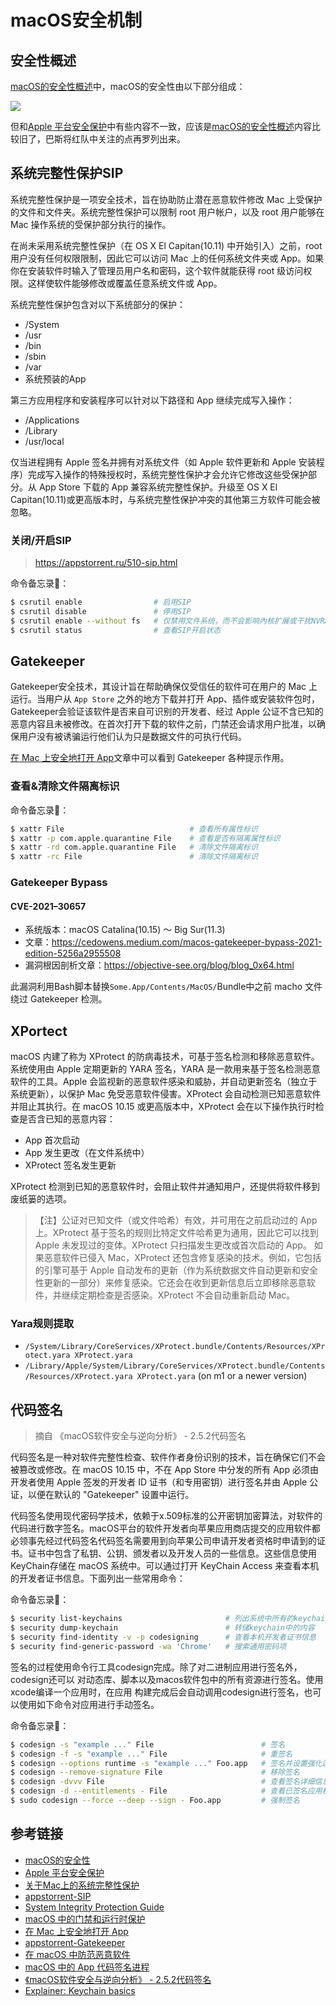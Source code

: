 # macOS安全机制

## 安全性概述
[macOS的安全性概述](https://www.apple.com.cn/business/docs/resources/macOS_Security_Overview.pdf)中，macOS的安全性由以下部分组成：

![](../assets/images/macOS的安全性.png)

但和[Apple 平台安全保护](https://support.apple.com/zh-cn/guide/security/welcome/web)中有些内容不一致，应该是[macOS的安全性概述](https://www.apple.com.cn/business/docs/resources/macOS_Security_Overview.pdf)内容比较旧了，巴斯将红队中关注的点再罗列出来。

## 系统完整性保护SIP

系统完整性保护是一项安全技术，旨在协助防止潜在恶意软件修改 Mac 上受保护的文件和文件夹。系统完整性保护可以限制 root 用户帐户，以及 root 用户能够在 Mac 操作系统的受保护部分执行的操作。

在尚未采用系统完整性保护（在 OS X El Capitan(10.11) 中开始引入）之前，root 用户没有任何权限限制，因此它可以访问 Mac 上的任何系统文件夹或 App。如果你在安装软件时输入了管理员用户名和密码，这个软件就能获得 root 级访问权限。这样使软件能够修改或覆盖任意系统文件或 App。

系统完整性保护包含对以下系统部分的保护：

- /System
- /usr
- /bin
- /sbin
- /var
- 系统预装的App

第三方应用程序和安装程序可以针对以下路径和 App 继续完成写入操作：

- /Applications
- /Library
- /usr/local

仅当进程拥有 Apple 签名并拥有对系统文件（如 Apple 软件更新和 Apple 安装程序）完成写入操作的特殊授权时，系统完整性保护才会允许它修改这些受保护部分。从 App Store 下载的 App 兼容系统完整性保护。升级至 OS X El Capitan(10.11)或更高版本时，与系统完整性保护冲突的其他第三方软件可能会被忽略。

### 关闭/开启SIP
> https://appstorrent.ru/510-sip.html

命令备忘录📕：
```bash
$ csrutil enable                # 启用SIP
$ csrutil disable               # 停用SIP
$ csrutil enable --without fs   # 仅禁用文件系统，而不会影响內核扩展或干扰NVRAM
$ csrutil status                # 查看SIP开启状态
```

## Gatekeeper
Gatekeeper安全技术，其设计旨在帮助确保仅受信任的软件可在用户的 Mac 上运行。当用户从 `App Store` 之外的地方下载并打开 App、插件或安装软件包时，Gatekeeper会验证该软件是否来自可识别的开发者、经过 Apple 公证不含已知的恶意内容且未被修改。在首次打开下载的软件之前，门禁还会请求用户批准，以确保用户没有被诱骗运行他们认为只是数据文件的可执行代码。

[在 Mac 上安全地打开 App](https://support.apple.com/zh-cn/HT202491)文章中可以看到 Gatekeeper 各种提示作用。

### 查看&清除文件隔离标识
命令备忘录📕：
```bash
$ xattr File                            # 查看所有属性标识
$ xattr -p com.apple.quarantine File    # 查看是否有隔离属性标识
$ xattr -rd com.apple.quarantine File   # 清除文件隔离标识
$ xattr -rc File                        # 清除文件隔离标识
```
### Gatekeeper Bypass

#### CVE-2021–30657
- 系统版本：macOS Catalina(10.15) ～ Big Sur(11.3)
- 文章：https://cedowens.medium.com/macos-gatekeeper-bypass-2021-edition-5256a2955508
- 漏洞根因剖析文章：https://objective-see.org/blog/blog_0x64.html

此漏洞利用Bash脚本替换`Some.App/Contents/MacOS/`Bundle中之前 macho 文件绕过 Gatekeeper 检测。

## XPortect
macOS 内建了称为 XProtect 的防病毒技术，可基于签名检测和移除恶意软件。系统使用由 Apple 定期更新的 YARA 签名，YARA 是一款用来基于签名检测恶意软件的工具。Apple 会监视新的恶意软件感染和威胁，并自动更新签名（独立于系统更新），以保护 Mac 免受恶意软件侵害。XProtect 会自动检测已知恶意软件并阻止其执行。在 macOS 10.15 或更高版本中，XProtect 会在以下操作执行时检查是否含已知的恶意内容：

- App 首次启动
- App 发生更改（在文件系统中）
- XProtect 签名发生更新

XProtect 检测到已知的恶意软件时，会阻止软件并通知用户，还提供将软件移到废纸篓的选项。
>【注】公证对已知文件（或文件哈希）有效，并可用在之前启动过的 App 上。XProtect 基于签名的规则比特定文件哈希更为通用，因此它可以找到 Apple 未发现过的变体。XProtect 只扫描发生更改或首次启动的 App。
如果恶意软件已侵入 Mac，XProtect 还包含修复感染的技术。例如，它包括的引擎可基于 Apple 自动发布的更新（作为系统数据文件自动更新和安全性更新的一部分）来修复感染。它还会在收到更新信息后立即移除恶意软件，并继续定期检查是否感染。XProtect 不会自动重新启动 Mac。

### Yara规则提取
- `/System/Library/CoreServices/XProtect.bundle/Contents/Resources/XProtect.yara XProtect.yara`
- `/Library/Apple/System/Library/CoreServices/XProtect.bundle/Contents/Resources/XProtect.yara XProtect.yara` (on m1 or a newer version)

## 代码签名
> 摘自 《macOS软件安全与逆向分析》 - 2.5.2代码签名

代码签名是一种对软件完整性检查、软件作者身份识别的技术，旨在确保它们不会被篡改或修改。在 macOS 10.15 中，不在 App Store 中分发的所有 App 必须由开发者使用 Apple 签发的开发者 ID 证书（和专用密钥）进行签名并由 Apple 公证，以便在默认的 "Gatekeeper" 设置中运行。

代码签名使用现代密码学技术，依赖于x.509标准的公开密钥加密算法，对软件的代码进行数字签名。macOS平台的软件开发者向苹果应用商店提交的应用软件都必领事先经过代码签名代码签名需要用到向苹果公司申请开发者资格时申请到的证书。证书中包含了私钥、公钥、颁发者以及开发人员的一些信息。这些信息使用KeyChain存储在 macOS 系统中。可以通过打开 KeyChain Access 来查看本机的开发者证书信息。下面列出一些常用命令：

命令备忘录📕：
```bash
$ security list-keychains                       # 列出系统中所有的keychain
$ security dump-keychain                        # 转储keychain中的内容
$ security find-identity -v -p codesigning      # 查看本机开发者证书信息
$ security find-generic-password -wa 'Chrome'   # 搜索通用密码项
```

签名的过程使用命令行工具codesign完成。除了对二进制应用进行签名外，codesign还可以
对动态库、脚本以及macos软件包中的所有资源进行签名。使用xcode编译一个应用时，在应用
构建完成后会自动调用codesign进行签名，也可以使用如下命令对应用进行手动签名。

命令备忘录📕：
```bash
$ codesign -s "example ..." File                        # 签名
$ codesign -f -s "example ..." File                     # 重签名
$ codesign --options runtime -s "example ..." Foo.app   # 签名并设置强化运行时
$ codesign --remove-signature File                      # 移除签名
$ codesign -dvvv File                                   # 查看签名详细信息
$ codesign -d --entitlements - File                     # 查看已签名应用权限信息
$ sudo codesign --force --deep --sign - Foo.app         # 强制签名
```

## 参考链接
- [macOS的安全性](https://www.apple.com.cn/business/docs/resources/macOS_Security_Overview.pdf)
- [Apple 平台安全保护](https://support.apple.com/zh-cn/guide/security/welcome/web)
- [关于Mac上的系统完整性保护](https://support.apple.com/zh-cn/HT204899)
- [appstorrent-SIP](https://appstorrent.ru/510-sip.html)
- [System Integrity Protection Guide](https://developer.apple.com/library/archive/documentation/Security/Conceptual/System_Integrity_Protection_Guide/Introduction/Introduction.html#//apple_ref/doc/uid/TP40016462-CH1-DontLinkElementID_15)
- [macOS 中的门禁和运行时保护](https://support.apple.com/zh-cn/guide/security/sec5599b66df/web)
- [在 Mac 上安全地打开 App](https://support.apple.com/zh-cn/HT202491)
- [appstorrent-Gatekeeper](https://appstorrent.ru/65-gatekeeper.html)
- [在 macOS 中防范恶意软件](https://support.apple.com/zh-cn/guide/security/sec469d47bd8/web)
- [macOS 中的 App 代码签名进程](https://support.apple.com/zh-cn/guide/security/sec3ad8e6e53/web)
- [《macOS软件安全与逆向分析》 - 2.5.2代码签名](https://book.douban.com/subject/27088100/)
- [Explainer: Keychain basics](https://eclecticlight.co/2022/10/15/explainer-keychain-basics/)